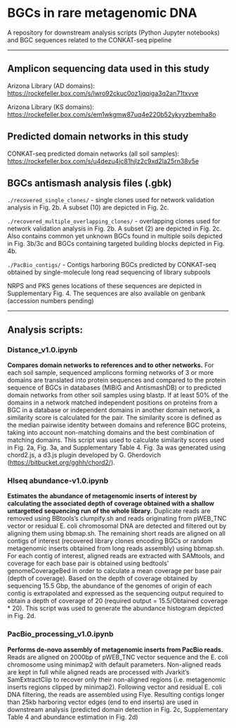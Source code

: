 # BGCs in rare metagenomic DNA
A repository for downstream analysis scripts (Python Jupyter notebooks) and BGC sequences related to the CONKAT-seq pipeline

---
## Amplicon sequencing data used in this study
Arizona Library (AD domains): https://rockefeller.box.com/s/lwro92ckuc0oz1jqqiga3q2an71txvve

Arizona Library (KS domains): https://rockefeller.box.com/s/em1wkgmw87uq4e220b52ykyyzbemha8o

## Predicted domain networks in this study
CONKAT-seq predicted domain networks (all soil samples): https://rockefeller.box.com/s/u4dezu4jc81hjlz2c9xd2la25rn38v5e

## BGCs antismash analysis files (.gbk)

```./recovered_single_clones/``` - single clones used for network validation analysis in Fig. 2b. A subset (10) are depicted in Fig. 2c.

```./recovered_multiple_overlapping_clones/``` - overlapping clones used for network validation analysis in Fig. 2b. A subset (2) are depicted in Fig. 2c. Also contains common yet unknown BGCs found in multiple soils depicted in Fig. 3b/3c and BGCs containing targeted building blocks depicted in Fig. 4b.

```./PacBio_contigs/``` - Contigs harboring BGCs predicted by CONKAT-seq obtained by single-molecule long read sequencing of library subpools

NRPS and PKS genes locations of these sequences are depicted in Supplementary Fig. 4.
The sequences are also available on genbank (accession numbers pending)


---

## Analysis scripts:
### Distance_v1.0.ipynb
**Compares domain networks to references and to other networks.**
For each soil sample, sequenced amplicons forming networks of 3 or more domains are translated into protein sequences and compared to the protein sequence of BGCs in databases (MIBiG and AntismashDB) or to predicted domain networks from other soil samples using blastp. If at least 50% of the domains in a network matched independent positions on proteins from a BGC in a database or independent domains in another domain network, a similarity score is calculated for the pair. The similarity score is defined as the median pairwise identity between domains and reference BGC proteins, taking into account non-matching domains and the best combination of matching domains. 
This script was used to calculate similarity scores used in Fig. 2a, Fig. 3a, and Supplementary Table 4.
Fig. 3a was generated using chord2.js, a d3.js plugin developed by G. Gherdovich (https://bitbucket.org/gghh/chord2/). 




### HIseq abundance-v1.0.ipynb
**Estimates the abundance of metagenomic inserts of interest by calculating the associated depth of coverage obtained with a shallow untargetted sequencing run of the whole library.**
Duplicate reads are removed using BBtools’s clumpify.sh and reads originating from pWEB_TNC vector or residual E. coli chromosomal DNA are detected and filtered out by aligning them using bbmap.sh. The remaining short reads are aligned on all contigs of interest (recovered library clones encoding BGCs or random metagenomic inserts obtained from long reads assembly) using bbmap.sh. For each contig of interest, aligned reads are extracted with SAMtools, and coverage for each base pair is obtained using bedtools’ genomeCoverageBed in order to calculate a mean coverage per base pair (depth of coverage). Based on the depth of coverage obtained by sequencing 15.5 Gbp, the abundance of the genomes of origin of each contig is extrapolated and expressed as the sequencing output required to obtain a depth of coverage of 20 (required output = 15.5/Obtained coverage * 20). 
This script was used to generate the abundance histogram depicted in Fig. 2d.




### PacBio_processing_v1.0.ipynb
**Performs de-novo assembly of metagenomic inserts from PacBio reads.**
Reads are aligned on 2000bp of pWEB_TNC vector sequence and the E. coli chromosome using minimap2 with default parameters. Non-aligned reads are kept in full while aligned reads are processed with Jvarkit’s SamExtractClip to recover only their non-aligned regions (i.e. metagenomic inserts regions clipped by minimap2). Following vector and residual E. coli DNA filtering, the reads are assembled using Flye. Resulting contigs longer than 25kb harboring vector edges (end to end inserts) are used in downstream analysis (predicted domain detection in Fig. 2c, Supplementary Table 4 and abundance estimation in Fig. 2d)

